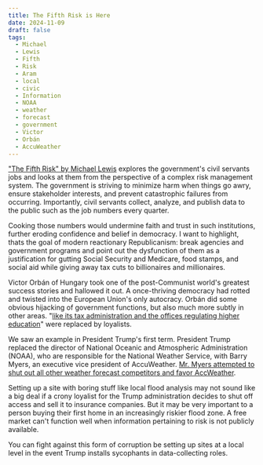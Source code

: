 ```yaml
---
title: The Fifth Risk is Here
date: 2024-11-09
draft: false
tags:
  - Michael
  - Lewis
  - Fifth
  - Risk
  - Aram
  - local
  - civic
  - Information
  - NOAA
  - weather
  - forecast
  - government
  - Victor
  - Orbán
  - AccuWeather
---
```

["The Fifth Risk" by Michael Lewis](https://bookshop.org/a/9695/9780393357455) explores the government's civil servants jobs and looks at them from the perspective of a complex risk management system. The government is striving to minimize harm when things go awry, ensure stakeholder interests, and prevent catastrophic failures from occurring. Importantly, civil servants collect, analyze, and publish data to the public such as the job numbers every quarter. 

Cooking those numbers would undermine faith and trust in such institutions, further eroding confidence and belief in democracy. I want to highlight, thats the goal of modern reactionary Republicanism: break agencies and government programs and point out the dysfunction of them as a justification for gutting Social Security and Medicare, food stamps, and social aid while giving away tax cuts to billionaires and millionaires.

Victor Orbán of Hungary took one of the post-Communist world's greatest success stories and hallowed it out. A once-thriving democracy had rotted and twisted into the European Union's only autocracy. Orbán did some obvious hijacking of government functions, but also much more subtly in other areas. "[like its tax administration and the offices regulating higher education](http://vox.com/policy/381636/trump-2024-democracy-threat-orban-second-term?utm_source=pocket_shared)" were replaced by loyalists.

We saw an example in President Trump's first term. President Trump replaced the director of National Oceanic and Atmospheric Administration (NOAA), who are responsible for the National Weather Service, with Barry Myers, an executive vice president of AccuWeather.  [Mr. Myers attempted to shut out all other weather forecast competitors and favor AccWeather](https://www.theatlantic.com/science/archive/2024/07/noaa-project-2025-weather/678987/).  

Setting up a site with boring stuff like local flood analysis may not sound like a big deal if a crony loyalist for the Trump administration decides to shut off access and sell it to insurance companies. But it may be very important to a person buying their first home in an increasingly riskier flood zone. A free market can't function well when information pertaining to risk is not publicly available.  

You can fight against this form of corruption be setting up sites at a local level in the event Trump installs sycophants in data-collecting roles. 

